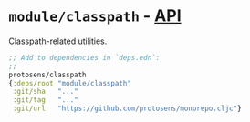 # `module/classpath` - [API](API.md)

Classpath-related utilities.

```clojure
;; Add to dependencies in `deps.edn`:
;;
protosens/classpath
{:deps/root "module/classpath"
 :git/sha   "..."
 :git/tag   "..."
 :git/url   "https://github.com/protosens/monorepo.cljc"}
```

